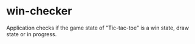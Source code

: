 # win-checker
Application checks if the game state of "Tic-tac-toe" is a win state, draw state or in progress.
